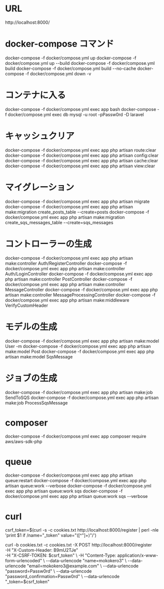 # URL
http://localhost:8000/

# docker-compose コマンド
docker-compose -f docker/compose.yml up
docker-compose -f docker/compose.yml up --build
docker-compose -f docker/compose.yml build
docker-compose -f docker/compose.yml build --no-cache
docker-compose -f docker/compose.yml down -v

# コンテナに入る
docker-compose -f docker/compose.yml exec app bash
docker-compose -f docker/compose.yml exec db mysql -u root -pPassw0rd -D laravel

# キャッシュクリア
docker-compose -f docker/compose.yml exec app php artisan route:clear
docker-compose -f docker/compose.yml exec app php artisan config:clear
docker-compose -f docker/compose.yml exec app php artisan cache:clear
docker-compose -f docker/compose.yml exec app php artisan view:clear

# マイグレーション
docker-compose -f docker/compose.yml exec app php artisan migrate
docker-compose -f docker/compose.yml exec app php artisan make:migration create_posts_table --create=posts
docker-compose -f docker/compose.yml exec app php artisan make:migration create_sqs_messages_table --create=sqs_messages

# コントローラーの生成
docker-compose -f docker/compose.yml exec app php artisan make:controller Auth/RegisterController
docker-compose -f docker/compose.yml exec app php artisan make:controller Auth/LoginController
docker-compose -f docker/compose.yml exec app php artisan make:controller PostController
docker-compose -f docker/compose.yml exec app php artisan make:controller MessageController
docker-compose -f docker/compose.yml exec app php artisan make:controller MessageProcessingController
docker-compose -f docker/compose.yml exec app php artisan make:middleware VerifyCustomHeader

# モデルの生成
docker-compose -f docker/compose.yml exec app php artisan make:model User -m
docker-compose -f docker/compose.yml exec app php artisan make:model Post
docker-compose -f docker/compose.yml exec app php artisan make:model SqsMessage

# ジョブの生成
docker-compose -f docker/compose.yml exec app php artisan make:job SendToSQS
docker-compose -f docker/compose.yml exec app php artisan make:job ProcessSqsMessage

# composer
docker-compose -f docker/compose.yml exec app composer require aws/aws-sdk-php

# queue
docker-compose -f docker/compose.yml exec app php artisan queue:restart
docker-compose -f docker/compose.yml exec app php artisan queue:work --verbose
docker-compose -f docker/compose.yml exec app php artisan queue:work sqs
docker-compose -f docker/compose.yml exec app php artisan queue:work sqs --verbose

# curl
csrf_token=$(curl -s -c cookies.txt http://localhost:8000/register | perl -nle 'print $1 if /name="_token" value="([^"]+)"/')

curl -b cookies.txt -c cookies.txt -X POST http://localhost:8000/register \
    -H "X-Custom-Header: B9mU2TJe" \
    -H "X-CSRF-TOKEN: $csrf_token" \
    -H "Content-Type: application/x-www-form-urlencoded" \
    --data-urlencode "name=mokokero3" \
    --data-urlencode "email=mokokero3@example.com" \
    --data-urlencode "password=Passw0rd" \
    --data-urlencode "password_confirmation=Passw0rd" \
    --data-urlencode "_token=$csrf_token"
